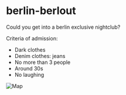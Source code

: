 # berlin-berlout
Could you get into a berlin exclusive nightclub?

Criteria of admission:
- Dark clothes
- Denim clothes: jeans
- No more than 3 people
- Around 30s
- No laughing

![Map](images/map1.png)
